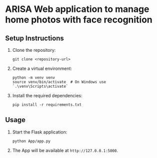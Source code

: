 # ARISA Web application to manage home photos with face recognition

## Setup Instructions
1. Clone the repository:
   ```
   git clone <repository-url>
   ```

2. Create a virtual environment:
   ```
   python -m venv venv
   source venv/bin/activate  # On Windows use `.\venv\Scripts\activate`
   ```

3. Install the required dependencies:
   ```
   pip install -r requirements.txt
   ```

## Usage
1. Start the Flask application:
   ```
   python App/app.py
   ```

2. The App will be available at `http://127.0.0.1:5000`.
